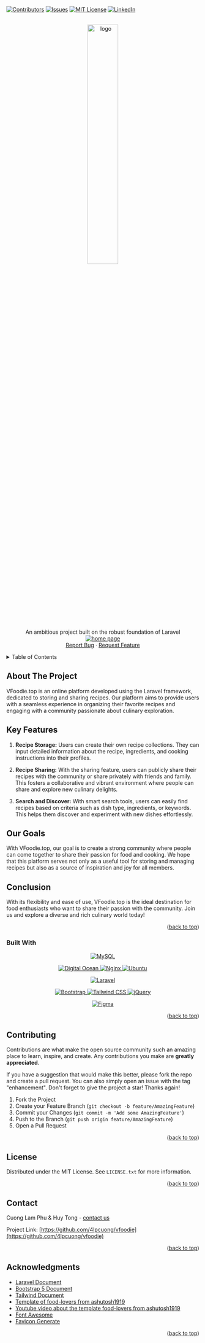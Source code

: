 <a id="readme-top"></a>

<!-- [![Forks][forks-shield]][forks-url]
[![Stargazers][stars-shield]][stars-url] -->

[![Contributors][contributors-shield]][contributors-url]
[![Issues][issues-shield]][issues-url]
[![MIT License][license-shield]][license-url]
[![LinkedIn][linkedin-shield]][linkedin-url]

<!-- PROJECT LOGO -->
<br />
<div align="center">

   <a href="https://vfoodie.top">
    <img src="images/logoFD.png" alt="logo" style="width :40%">
  </a>

  <p align="center">
    An ambitious project built on the robust foundation of Laravel
    <br />
    <a href="https://github.com/4lpcuong/vfoodie">
    <img src="images/vfoodie.gif" alt="home page" >
  </a>
    <br />
    <a href="https://github.com/4lpcuong/vfoodie/issues/new?labels=bug&template=bug-report---.md">Report Bug</a>
    ·
    <a href="https://github.com/4lpcuong/vfoodie/issues/new?labels=enhancement&template=feature-request---.md">Request Feature</a>
  </p>
</div>

<!-- TABLE OF CONTENTS -->
<details>
  <summary>Table of Contents</summary>
  <ol>
    <li>
      <a href="#about-the-project">About The Project</a>
      <ul>
        <li><a href="#built-with">Built With</a></li>
      </ul>
    </li>
    <li><a href="#contributing">Contributing</a></li>
    <li><a href="#license">License</a></li>
    <li><a href="#contact">Contact</a></li>
    <li><a href="#acknowledgments">Acknowledgments</a></li>
  </ol>
</details>

<!-- ABOUT THE PROJECT -->

## About The Project

VFoodie.top is an online platform developed using the Laravel framework, dedicated to storing and sharing recipes. Our platform aims to provide users with a seamless experience in organizing their favorite recipes and engaging with a community passionate about culinary exploration.

## Key Features

1. **Recipe Storage:**
   Users can create their own recipe collections. They can input detailed information about the recipe, ingredients, and cooking instructions into their profiles.

2. **Recipe Sharing:**
   With the sharing feature, users can publicly share their recipes with the community or share privately with friends and family. This fosters a collaborative and vibrant environment where people can share and explore new culinary delights.

3. **Search and Discover:**
   With smart search tools, users can easily find recipes based on criteria such as dish type, ingredients, or keywords. This helps them discover and experiment with new dishes effortlessly.

## Our Goals

With VFoodie.top, our goal is to create a strong community where people can come together to share their passion for food and cooking. We hope that this platform serves not only as a useful tool for storing and managing recipes but also as a source of inspiration and joy for all members.

## Conclusion

With its flexibility and ease of use, VFoodie.top is the ideal destination for food enthusiasts who want to share their passion with the community. Join us and explore a diverse and rich culinary world today!

<p align="right">(<a href="#readme-top">back to top</a>)</p>

### Built With

<p align="center">
  <a href="https://www.mysql.com/" target="_blank">
    <img alt="MySQL" src="https://img.shields.io/badge/MySQL-005C84?style=for-the-badge&logo=mysql&logoColor=white">
  </a>
  <p>
<p align="center">
  <a href="https://www.digitalocean.com/" target="_blank">
    <img alt="Digital Ocean" src="https://img.shields.io/badge/Digital_Ocean-0080FF?style=for-the-badge&logo=DigitalOcean&logoColor=white">
  </a>
  <a href="https://www.nginx.com/" target="_blank">
    <img alt="Nginx" src="https://img.shields.io/badge/Nginx-009639?style=for-the-badge&logo=nginx&logoColor=white">
  </a>
  <a href="https://ubuntu.com/" target="_blank">
    <img alt="Ubuntu" src="https://img.shields.io/badge/Ubuntu-E95420?style=for-the-badge&logo=ubuntu&logoColor=white">
  </a>
</p>
<p align="center">
  <a href="https://laravel.com/" target="_blank">
    <img alt="Laravel" src="https://img.shields.io/badge/Laravel-FF2D20?style=for-the-badge&logo=laravel&logoColor=white">
  </a>
<p>
<p align="center">
  <a href="https://getbootstrap.com/" target="_blank">
    <img alt="Bootstrap" src="https://img.shields.io/badge/Bootstrap-563D7C?style=for-the-badge&logo=bootstrap&logoColor=white">
  </a>
  <a href="https://tailwindcss.com/" target="_blank">
    <img alt="Tailwind CSS" src="https://img.shields.io/badge/Tailwind_CSS-38B2AC?style=for-the-badge&logo=tailwind-css&logoColor=white">
  </a>
  <a href="https://jquery.com/" target="_blank">
    <img alt="jQuery" src="https://img.shields.io/badge/jQuery-0769AD?style=for-the-badge&logo=jquery&logoColor=white">
  </a>
</p>

  <p align="center">
  <a href="https://www.figma.com/" target="_blank">
    <img alt="Figma" src="https://img.shields.io/badge/Figma-F24E1E?style=for-the-badge&logo=figma&logoColor=white">
  </a>
<p>

<p align="right">(<a href="#readme-top">back to top</a>)</p>

<!-- CONTRIBUTING -->

## Contributing

Contributions are what make the open source community such an amazing place to learn, inspire, and create. Any contributions you make are **greatly appreciated**.

If you have a suggestion that would make this better, please fork the repo and create a pull request. You can also simply open an issue with the tag "enhancement".
Don't forget to give the project a star! Thanks again!

1. Fork the Project
2. Create your Feature Branch (`git checkout -b feature/AmazingFeature`)
3. Commit your Changes (`git commit -m 'Add some AmazingFeature'`)
4. Push to the Branch (`git push origin feature/AmazingFeature`)
5. Open a Pull Request

<p align="right">(<a href="#readme-top">back to top</a>)</p>

<!-- LICENSE -->

## License

Distributed under the MIT License. See `LICENSE.txt` for more information.

<p align="right">(<a href="#readme-top">back to top</a>)</p>

<!-- CONTACT -->

## Contact

Cuong Lam Phu & Huy Tong - [contact us](https://www.vfoodie.top/contact)

Project Link: [https://github.com/4lpcuong/vfoodie](https://github.com/4lpcuong/vfoodie)

<p align="right">(<a href="#readme-top">back to top</a>)</p>

<!-- ACKNOWLEDGMENTS -->

## Acknowledgments

-   [Laravel Document](https://laravel.com/docs/11.x)
-   [Bootstrap 5 Document](https://getbootstrap.com/docs/5.0/)
-   [Tailwind Document](https://v2.tailwindcss.com/docs)
-   [Template of food-lovers from ashutosh1919](https://github.com/ashutosh1919/food-lovers)
-   [Youtube video about the template food-lovers from ashutosh1919](https://www.youtube.com/watch?v=XAHGoh1W10Q)
-   [Font Awesome](https://fontawesome.com)
-   [Favicon Generate](https://www.favicon-generator.org/)

<p align="right">(<a href="#readme-top">back to top</a>)</p>

<!-- MARKDOWN LINKS & IMAGES -->
<!-- https://www.markdownguide.org/basic-syntax/#reference-style-links -->

[contributors-shield]: https://img.shields.io/github/contributors/othneildrew/Best-README-Template.svg?style=for-the-badge
[contributors-url]: https://github.com/4lpcuong/vfoodie/contributors
[forks-shield]: https://img.shields.io/github/forks/othneildrew/Best-README-Template.svg?style=for-the-badge
[forks-url]: https://github.com/4lpcuong/vfoodie/network/members
[stars-shield]: https://img.shields.io/github/stars/othneildrew/Best-README-Template.svg?style=for-the-badge
[stars-url]: https://github.com/4lpcuong/vfoodie/stargazers
[issues-shield]: https://img.shields.io/github/issues/othneildrew/Best-README-Template.svg?style=for-the-badge
[issues-url]: https://github.com/4lpcuong/vfoodie/issues
[license-shield]: https://img.shields.io/github/license/othneildrew/Best-README-Template.svg?style=for-the-badge
[license-url]: https://github.com/4lpcuong/vfoodie/blob/master/LICENSE.txt
[linkedin-shield]: https://img.shields.io/badge/-LinkedIn-black.svg?style=for-the-badge&logo=linkedin&colorB=555
[linkedin-url]: https://www.linkedin.com/in/lamphucuong/
[product-screenshot]: images/screenshot.png
[Next.js]: https://img.shields.io/badge/next.js-000000?style=for-the-badge&logo=nextdotjs&logoColor=white
[Next-url]: https://nextjs.org/
[React.js]: https://img.shields.io/badge/React-20232A?style=for-the-badge&logo=react&logoColor=61DAFB
[React-url]: https://reactjs.org/
[Vue.js]: https://img.shields.io/badge/Vue.js-35495E?style=for-the-badge&logo=vuedotjs&logoColor=4FC08D
[Vue-url]: https://vuejs.org/
[Angular.io]: https://img.shields.io/badge/Angular-DD0031?style=for-the-badge&logo=angular&logoColor=white
[Angular-url]: https://angular.io/
[Svelte.dev]: https://img.shields.io/badge/Svelte-4A4A55?style=for-the-badge&logo=svelte&logoColor=FF3E00
[Svelte-url]: https://svelte.dev/
[Laravel.com]: https://img.shields.io/badge/Laravel-FF2D20?style=for-the-badge&logo=laravel&logoColor=white
[Laravel-url]: https://laravel.com
[Bootstrap.com]: https://img.shields.io/badge/Bootstrap-563D7C?style=for-the-badge&logo=bootstrap&logoColor=white
[Bootstrap-url]: https://getbootstrap.com
[JQuery.com]: https://img.shields.io/badge/jQuery-0769AD?style=for-the-badge&logo=jquery&logoColor=white
[JQuery-url]: https://jquery.com
